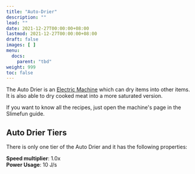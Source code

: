 ```yaml
---
title: "Auto-Drier"
description: ""
lead: ""
date: 2021-12-27T00:00:00+08:00
lastmod: 2021-12-27T00:00:00+08:00
draft: false
images: [ ]
menu:
  docs:
    parent: "tbd"
weight: 999
toc: false
---
```


The Auto Drier is an [Electric Machine](/docs/slimefun/electric-machines) which can dry items into other items.  
It is also able to dry cooked meat into a more saturated version.

If you want to know all the recipes, just open the machine's page in the Slimefun guide.

## Auto Drier Tiers

There is only one tier of the Auto Drier and it has the following properties:

**Speed multiplier**: 1.0x  
**Power Usage**: 10 J/s
